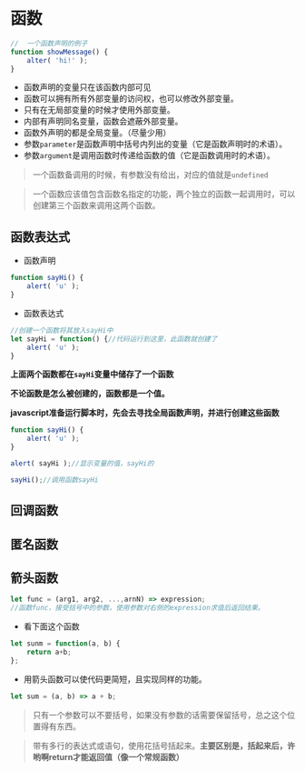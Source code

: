 # 函数   
```javascript
//  一个函数声明的例子
function showMessage() {
    alter( 'hi!' );
}
```
- 函数声明的变量只在该函数内部可见
- 函数可以拥有所有外部变量的访问权，也可以修改外部变量。    
- 只有在无局部变量的时候才使用外部变量。
- 内部有声明同名变量，函数会遮蔽外部变量。
- 函数外声明的都是全局变量。（尽量少用）
- 参数`parameter`是函数声明中括号内列出的变量（它是函数声明时的术语）。
- 参数`argument`是调用函数时传递给函数的值（它是函数调用时的术语）。
>一个函数备调用的时候，有参数没有给出，对应的值就是`undefined`

>一个函数应该值包含函数名指定的功能，两个独立的函数一起调用时，可以创建第三个函数来调用这两个函数。
## 函数表达式
+ 函数声明 
```javascript
function sayHi() {
    alert( 'u' );
}
```  
+ 函数表达式
```javascript
//创建一个函数将其放入sayHi中
let sayHi = function() {//代码运行到这里，此函数就创建了
    alert( 'u' );
}
```
**上面两个函数都在`sayHi`变量中储存了一个函数**    

__不论函数是怎么被创建的，函数都是一个值。__

**javascript准备运行脚本时，先会去寻找全局函数声明，并进行创建这些函数**
```javascript
function sayHi() {
    alert( 'u' );
}

alert( sayHi );//显示变量的值，sayHi的

sayHi();//调用函数sayHi
```
## 回调函数
## 匿名函数
## 箭头函数  
```javascript
let func = (arg1, arg2, ...,arnN) => expression;
//函数func，接受括号中的参数，使用参数对右侧的expression求值后返回结果。
```
+ 看下面这个函数
```javascript
let sunm = function(a, b) {
    return a+b;
};
```
+ 用箭头函数可以使代码更简短，且实现同样的功能。
```javascript
let sum = (a, b) => a + b;
```
>只有一个参数可以不要括号，如果没有参数的话需要保留括号，总之这个位置得有东西。

>带有多行的表达式或语句，使用花括号括起来。**主要区别是，括起来后，许哟啊return才能返回值（像一个常规函数）**
```javascript

```